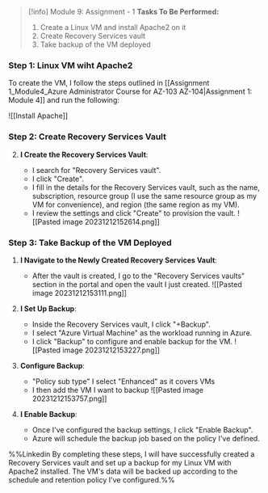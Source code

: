 > [!info] Module 9: Assignment - 1
> **Tasks To Be Performed:** 
> 1. Create a Linux VM and install Apache2 on it 
> 2. Create Recovery Services vault 
> 3. Take backup of the VM deployed


### Step 1: Linux VM wiht Apache2

To create the VM, I follow the steps outlined in [[Assignment 1_Module4_Azure Administrator Course for AZ-103 AZ-104|Assignment 1: Module 4]] and run the following:

![[Install Apache]]



### Step 2: Create Recovery Services Vault

2. **I Create the Recovery Services Vault**:
    
    - I search for "Recovery Services vault".
    - I click "Create".
    - I fill in the details for the Recovery Services vault, such as the name, subscription, resource group (I use the same resource group as my VM for convenience), and region (the same region as my VM).
    - I review the settings and click "Create" to provision the vault.
      ![[Pasted image 20231212152614.png]]

### Step 3: Take Backup of the VM Deployed

1. **I Navigate to the Newly Created Recovery Services Vault**:
    
    - After the vault is created, I go to the "Recovery Services vaults" section in the portal and open the vault I just created.
      ![[Pasted image 20231212153111.png]]
2. **I Set Up Backup**:
    
    - Inside the Recovery Services vault, I click "+Backup".
    - I select "Azure Virtual Machine" as the workload running in Azure.
    - I click "Backup" to configure and enable backup for the VM.
      ![[Pasted image 20231212153227.png]]
3. **Configure Backup**:
    
    - "Policy sub type" I select "Enhanced" as it covers VMs
    - I then add the VM I want to backup
      ![[Pasted image 20231212153757.png]]
1. **I Enable Backup**:
    
    - Once I've configured the backup settings, I click "Enable Backup".
    - Azure will schedule the backup job based on the policy I've defined.


%%Linkedin
By completing these steps, I will have successfully created a Recovery Services vault and set up a backup for my Linux VM with Apache2 installed. The VM's data will be backed up according to the schedule and retention policy I've configured.%%